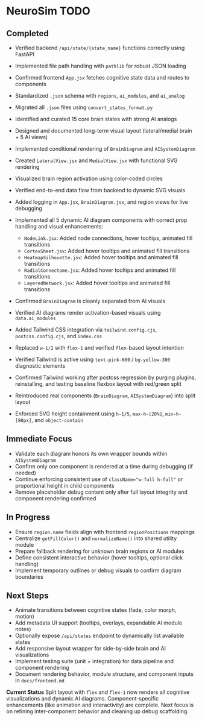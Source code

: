 # NeuroSim TODO

## Completed

* Verified backend `/api/state/{state_name}` functions correctly using FastAPI
* Implemented file path handling with `pathlib` for robust JSON loading
* Confirmed frontend `App.jsx` fetches cognitive state data and routes to components
* Standardized `.json` schema with `regions`, `ai_modules`, and `ai_analog`
* Migrated all `.json` files using `convert_states_format.py`
* Identified and curated 15 core brain states with strong AI analogs
* Designed and documented long-term visual layout (lateral/medial brain + 5 AI views)
* Implemented conditional rendering of `BrainDiagram` and `AISystemDiagram`
* Created `LateralView.jsx` and `MedialView.jsx` with functional SVG rendering
* Visualized brain region activation using color-coded circles
* Verified end-to-end data flow from backend to dynamic SVG visuals
* Added logging in `App.jsx`, `BrainDiagram.jsx`, and region views for live debugging
* Implemented all 5 dynamic AI diagram components with correct prop handling and visual enhancements:

  * `NodeLink.jsx`: Added node connections, hover tooltips, animated fill transitions
  * `CortexSheet.jsx`: Added hover tooltips and animated fill transitions
  * `HeatmapSilhouette.jsx`: Added hover tooltips and animated fill transitions
  * `RadialConnectome.jsx`: Added hover tooltips and animated fill transitions
  * `LayeredNetwork.jsx`: Added hover tooltips and animated fill transitions
* Confirmed `BrainDiagram` is cleanly separated from AI visuals
* Verified AI diagrams render activation-based visuals using `data.ai_modules`
* Added Tailwind CSS integration via `tailwind.config.cjs`, `postcss.config.cjs`, and `index.css`
* Replaced `w-1/2` with `flex-1` and verified `flex`-based layout intention
* Verified Tailwind is active using `text-pink-600` / `bg-yellow-300` diagnostic elements
* Confirmed Tailwind working after postcss regression by purging plugins, reinstalling, and testing baseline flexbox layout with red/green split
* Reintroduced real components (`BrainDiagram`, `AISystemDiagram`) into split layout
* Enforced SVG height containment using `h-1/5`, `max-h-[20%]`, `min-h-[80px]`, and `object-contain`


## Immediate Focus

* Validate each diagram honors its own wrapper bounds within `AISystemDiagram`
* Confirm only one component is rendered at a time during debugging (if needed)
* Continue enforcing consistent use of `className="w-full h-full"` or proportional height in child components
* Remove placeholder debug content only after full layout integrity and component rendering confirmed


## In Progress

* Ensure `region.name` fields align with frontend `regionPositions` mappings
* Centralize `getFillColor()` and `normalizeName()` into shared utility module
* Prepare fallback rendering for unknown brain regions or AI modules
* Define consistent interactive behavior (hover tooltips, optional click handling)
* Implement temporary outlines or debug visuals to confirm diagram boundaries


## Next Steps

* Animate transitions between cognitive states (fade, color morph, motion)
* Add metadata UI support (tooltips, overlays, expandable AI module notes)
* Optionally expose `/api/states` endpoint to dynamically list available states
* Add responsive layout wrapper for side-by-side brain and AI visualizations
* Implement testing suite (unit + integration) for data pipeline and component rendering
* Document rendering behavior, module structure, and component inputs in `docs/frontend.md`


**Current Status**
Split layout with `flex` and `flex-1` now renders all cognitive visualizations and dynamic AI diagrams. Component-specific enhancements (like animation and interactivity) are complete. Next focus is on refining inter-component behavior and cleaning up debug scaffolding.


